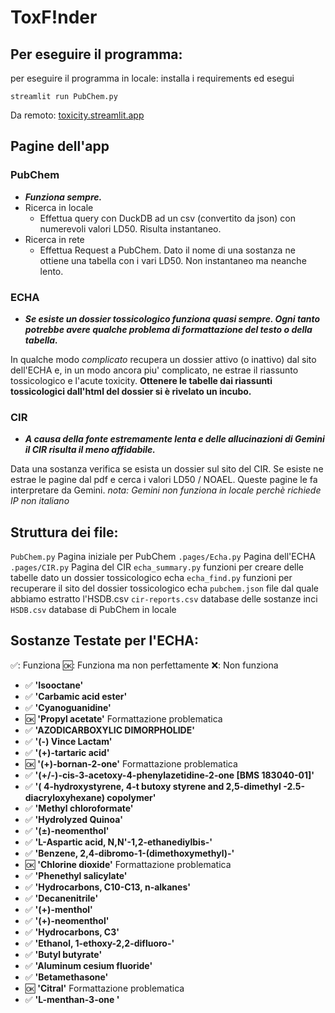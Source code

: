 # ToxF!nder
## Per eseguire il programma:
per eseguire il programma in locale:
installa i requirements ed esegui

`streamlit run PubChem.py`

Da remoto: [toxicity.streamlit.app](https://toxicity.streamlit.app/)

## Pagine dell'app 
### PubChem
- ***Funziona sempre.***
- Ricerca in locale
  - Effettua query con DuckDB ad un csv (convertito da json) con numerevoli valori LD50. Risulta instantaneo.
- Ricerca in rete
  - Effettua Request a PubChem. Dato il nome di una sostanza ne ottiene una tabella con i vari LD50. Non instantaneo ma neanche lento.


### ECHA
- ***Se esiste un dossier tossicologico funziona quasi sempre. Ogni tanto potrebbe avere qualche problema di formattazione del testo o della tabella.***
  
In qualche modo *complicato* recupera un dossier attivo (o inattivo) dal sito dell'ECHA e, in un modo ancora piu' complicato, ne estrae il riassunto tossicologico e l'acute toxicity.
**Ottenere le tabelle dai riassunti tossicologici dall'html del dossier si è rivelato un incubo.**

### CIR
- ***A causa della fonte estremamente lenta e delle allucinazioni di Gemini il CIR risulta il meno affidabile.***

Data una sostanza verifica se esista un dossier sul sito del CIR. Se esiste ne estrae le pagine dal pdf e cerca i valori LD50 / NOAEL. Queste pagine le fa interpretare da Gemini.
*nota: Gemini non funziona in locale perchè richiede IP non italiano*


## Struttura dei file:
`PubChem.py` Pagina iniziale per PubChem
`.pages/Echa.py` Pagina dell'ECHA
`.pages/CIR.py` Pagina del CIR
`echa_summary.py` funzioni per creare delle tabelle dato un dossier tossicologico echa
`echa_find.py` funzioni per recuperare il sito del dossier tossicologico echa
`pubchem.json` file dal quale abbiamo estratto l'HSDB.csv
`cir-reports.csv` database delle sostanze inci
`HSDB.csv` database di PubChem in locale

## Sostanze Testate per l'ECHA:

✅: Funziona
🆗: Funziona ma non perfettamente
❌: Non funziona

- ✅ **'Isooctane'** 
- ✅ **'Carbamic acid ester'**
- ✅ **'Cyanoguanidine'** 
- 🆗 **'Propyl acetate'** Formattazione problematica
- ✅ **'AZODICARBOXYLIC DIMORPHOLIDE'**
- ✅ **'(-) Vince Lactam'** 
- ✅ **'(+)-tartaric acid'**
- 🆗 **'(+)-bornan-2-one'** Formattazione problematica
- ✅ **'(+/-)-cis-3-acetoxy-4-phenylazetidine-2-one [BMS 183040-01]'** 
- ✅ **'( 4-hydroxystyrene, 4-t butoxy styrene and 2,5-dimethyl -2.5-diacryloxyhexane) copolymer'**
- ✅ **'Methyl chloroformate'**
- ✅ **'Hydrolyzed Quinoa'**
- ✅ **'(±)-neomenthol'**
- ✅ **'L-Aspartic acid, N,N'-1,2-ethanediylbis-'**
- ✅ **'Benzene, 2,4-dibromo-1-(dimethoxymethyl)-'**
- 🆗 **'Chlorine dioxide'** Formattazione problematica
- ✅ **'Phenethyl salicylate'** 
- ✅ **'Hydrocarbons, C10-C13, n-alkanes'**
- ✅ **'Decanenitrile'** 
- ✅ **'(+)-menthol'** 
- ✅ **'(+)-neomenthol'** 
- ✅ **'Hydrocarbons, C3'** 
- ✅ **'Ethanol, 1-ethoxy-2,2-difluoro-'** 
- ✅ **'Butyl butyrate'** 
- ✅ **'Aluminum cesium fluoride'** 
- ✅ **'Betamethasone'** 
- 🆗 **'Citral'**  Formattazione problematica
- ✅ **'L-menthan-3-one '**



